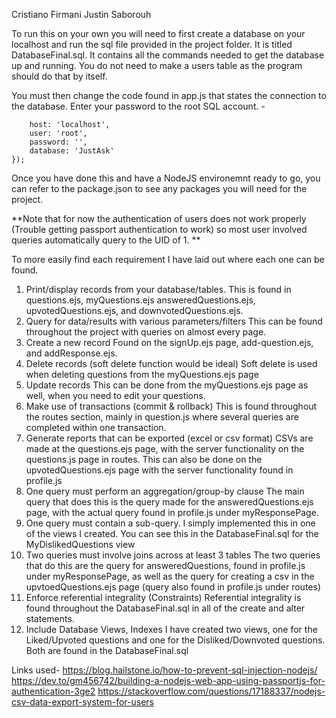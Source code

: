 Cristiano Firmani
Justin Saborouh

To run this on your own you will need to first create a database on your localhost and run the sql file provided in the project folder. It is titled
DatabaseFinal.sql. It contains all the commands needed to get the database up and running. You do not need to make a users table as the program should
do that by itself. 

You must then change the code found in app.js that states the connection to the database. Enter your password to the root SQL account. -
```const db = mysql.createConnection ({
    host: 'localhost',
    user: 'root',
    password: '',
    database: 'JustAsk'
});
```

Once you have done this and have a NodeJS environemnt ready to go, you can refer to the package.json to see any packages you will need for the project.

**Note that for now the authentication of users does not work properly (Trouble getting passport authentication to work) so most user involved queries automatically query to the UID of 1. **

To more easily find each requirement I have laid out where each one can be found.
1. Print/display records from your database/tables.
    This is found in questions.ejs, myQuestions.ejs answeredQuestions.ejs, upvotedQuestions.ejs, and downvotedQuestions.ejs.
2. Query for data/results with various parameters/filters
    This can be found throughout the project with queries on almost every page.
3. Create a new record
    Found on the signUp.ejs page, add-question.ejs, and addResponse.ejs.
4. Delete records (soft delete function would be ideal)
    Soft delete is used when deleting questions from the myQuestions.ejs page
5. Update records 
    This can be done from the myQuestions.ejs page as well, when you need to edit your questions.
6. Make use of transactions (commit & rollback)
    This is found throughout the routes section, mainly in question.js where several queries are completed within one transaction.
7. Generate reports that can be exported (excel or csv format)
    CSVs are made at the questions.ejs page, with the server functionality on the questions.js page in routes. This can also be done on the upvotedQuestions.ejs page with the server functionality found in profile.js
8. One query must perform an aggregation/group-by clause
    The main query that does this is the query made for the answeredQuestions.ejs page, with the actual query found in profile.js under myResponsePage. 
9. One query must contain a sub-query.
    I simply implemented this in one of the views I created. You can see this in the DatabaseFinal.sql for the MyDislikedQuestions view
10. Two queries must involve joins across at least 3 tables
    The two queries that do this are the query for answeredQuestions, found in profile.js under myResponsePage, as well as the query for creating a csv in the upvtoedQuestions.ejs page (query also found in profile.js under routes)
11. Enforce referential integrality (Constraints)
    Referential integrality is found throughout the DatabaseFinal.sql in all of the create and alter statements.
12. Include Database Views, Indexes
    I have created two views, one for the Liked/Upvoted questions and one for the Disliked/Downvoted questions. Both are found in the DatabaseFinal.sql


Links used-
https://blog.hailstone.io/how-to-prevent-sql-injection-nodejs/
https://dev.to/gm456742/building-a-nodejs-web-app-using-passportjs-for-authentication-3ge2
https://stackoverflow.com/questions/17188337/nodejs-csv-data-export-system-for-users
